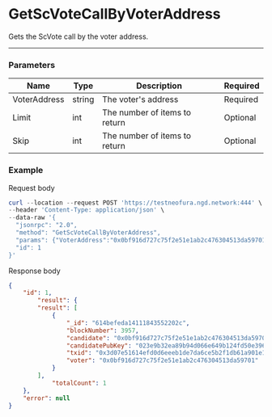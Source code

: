 # GetScVoteCallByVoterAddress
Gets the ScVote call by the voter address.
<hr>

### Parameters

|    Name    | Type | Description | Required |
| ---------- | --- |    ------    | ----|
| VoterAddress    | string|  The voter's address| Required |
| Limit    | int|  The number of items to return| Optional|
| Skip    | int|  The number of items to return| Optional |


### Example

Request body

```powershell
curl --location --request POST 'https://testneofura.ngd.network:444' \
--header 'Content-Type: application/json' \
--data-raw '{  
  "jsonrpc": "2.0",
  "method": "GetScVoteCallByVoterAddress",
  "params": {"VoterAddress":"0x0bf916d727c75f2e51e1ab2c476304513da59701"},
  "id": 1
}'
```

Response body

```json
{
    "id": 1,
        "result": {
        "result": [
            {
                "_id": "614befeda14111843552202c",
                "blockNumber": 3957,
                "candidate": "0x0bf916d727c75f2e51e1ab2c476304513da59701",
                "candidatePubKey": "023e9b32ea89b94d066e649b124fd50e396ee91369e8e2a6ae1b11c170d022256d",
                "txid": "0x3d07e51614efd0d6eeeb1de7da6ce5b2f1db61a901e10b9c6715de5add0888fc",
                "voter": "0x0bf916d727c75f2e51e1ab2c476304513da59701"
            }
        ],
            "totalCount": 1
    },
    "error": null
}
```
